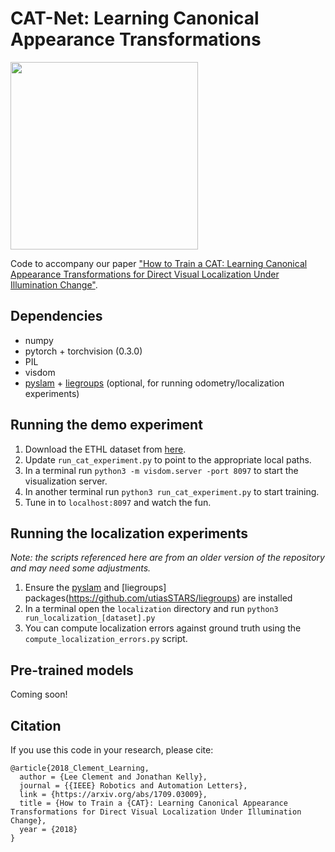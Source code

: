 # CAT-Net: Learning Canonical Appearance Transformations

<img src="https://raw.githubusercontent.com/utiasSTARS/cat-net/master/pipeline.png" width="300px"/>

Code to accompany our paper ["How to Train a CAT: Learning Canonical Appearance Transformations for Direct Visual Localization Under Illumination Change"](https://arxiv.org/abs/1709.03009).

## Dependencies
- numpy
- pytorch + torchvision (0.3.0)
- PIL
- visdom
- [pyslam](https://github.com/utiasSTARS/pyslam) + [liegroups](https://github.com/utiasSTARS/liegroups) (optional, for running odometry/localization experiments)

## Running the demo experiment
1. Download the ETHL dataset from [here](http://cvg.ethz.ch/research/illumination-change-robust-dslam/).
2. Update `run_cat_experiment.py` to point to the appropriate local paths.
3. In a terminal run `python3 -m visdom.server -port 8097` to start the visualization server.
4. In another terminal run `python3 run_cat_experiment.py` to start training.
5. Tune in to `localhost:8097` and watch the fun.

## Running the localization experiments
*Note: the scripts referenced here are from an older version of the repository and may need some adjustments.*
1. Ensure the [pyslam](https://github.com/utiasSTARS/pyslam) and [liegroups] packages(https://github.com/utiasSTARS/liegroups) are installed
2. In a terminal open the `localization` directory and run `python3 run_localization_[dataset].py`
3. You can compute localization errors against ground truth using the `compute_localization_errors.py` script.

## Pre-trained models
Coming soon!

## Citation
If you use this code in your research, please cite:
```
@article{2018_Clement_Learning,
  author = {Lee Clement and Jonathan Kelly},
  journal = {{IEEE} Robotics and Automation Letters},
  link = {https://arxiv.org/abs/1709.03009},
  title = {How to Train a {CAT}: Learning Canonical Appearance Transformations for Direct Visual Localization Under Illumination Change},
  year = {2018}
}
```
